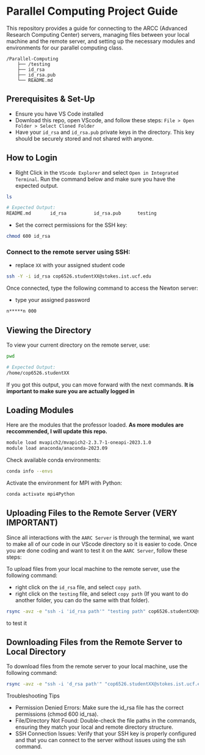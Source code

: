 # Parallel Computing Project Guide

This repository provides a guide for connecting to the ARCC (Advanced Research Computing Center) servers, managing files between your local machine and the remote server, and setting up the necessary modules and environments for our parallel computing class.

```
/Parallel-Computing
    ├── /testing
    ├── id_rsa
    ├── id_rsa.pub
    └── README.md
```

## Prerequisites & Set-Up

- Ensure you have VS Code installed
- Download this repo, open VScode, and follow these steps: `File > Open Folder > Select Cloned Folder`
- Have your `id_rsa` and `id_rsa.pub` private keys in the directory. This key should be securely stored and not shared with anyone.

## How to Login

- Right Click in the `VScode Explorer` and select `Open in Integrated Terminal`. Run the command below and make sure you have the expected output.

```bash
ls
```

```bash
# Expected Output:
README.md       id_rsa          id_rsa.pub      testing
```

- Set the correct permissions for the SSH key:

```bash
chmod 600 id_rsa
```

### Connect to the remote server using SSH:

- replace `XX` with your assigned student code

```bash
ssh -Y -i id_rsa cop6526.studentXX@stokes.ist.ucf.edu
```

Once connected, type the following command to access the Newton server:

- type your assigned password

```bash
n*****n 000
```

## Viewing the Directory

To view your current directory on the remote server, use:

```bash
pwd
```

```bash
# Expected Output:
/home/cop6526.studentXX
```

If you got this output, you can move forward with the next commands. __It is important to make sure you are actually logged in__

## Loading Modules

Here are the modules that the professor loaded. __As more modules are reccommended, I will update this repo.__

```bash
module load mvapich2/mvapich2-2.3.7-1-oneapi-2023.1.0
module load anaconda/anaconda-2023.09
```

Check available conda environments:

```bash
conda info --envs
```

Activate the environment for MPI with Python:

```bash
conda activate mpi4Python
```

## Uploading Files to the Remote Server (VERY IMPORTANT)

Since all interactions with the `AARC Server` is through the terminal, we want to make all of our code in our VScode directory so it is easier to code. Once you are done coding and want to test it on the `AARC Server`, follow these steps:

To upload files from your local machine to the remote server, use the following command:

- right click on the `id_rsa` file, and select `copy path`. 
- right click on the `testing` file, and select `copy path` (If you want to do another folder, you can do the same with that folder).

```bash
rsync -avz -e "ssh -i 'id_rsa path'" "testing path" cop6526.studentXX@stokes.ist.ucf.edu:/home/cop6526.studentXX/testing/
```

to test it 

## Downloading Files from the Remote Server to Local Directory

To download files from the remote server to your local machine, use the following command:

```bash
rsync -avz -e "ssh -i 'd_rsa path'" "cop6526.studentXX@stokes.ist.ucf.edu:/home/cop6526.studentXX/testing/test.txt" "/Users/alexsciuto/Library/Mobile Documents/com~apple~CloudDocs/DataWithAlex/MSDA Classes/Parallel-Computing/testing/"
```

Troubleshooting Tips

- Permission Denied Errors: Make sure the id_rsa file has the correct permissions (chmod 600 id_rsa).
- File/Directory Not Found: Double-check the file paths in the commands, ensuring they match your local and remote directory structure.
- SSH Connection Issues: Verify that your SSH key is properly configured and that you can connect to the server without issues using the ssh command.